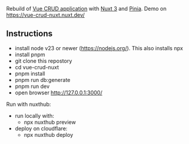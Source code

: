 
Rebuild of [Vue CRUD application](https://github.com/shershen08/vue.js-v2-crud-application) with [Nuxt 3](https://nuxtjs.org) and [Pinia](https://pinia.vuejs.org).
Demo on https://vue-crud-nuxt.nuxt.dev/

## Instructions

- install node v23 or newer (https://nodejs.org/). This also installs npx
- install pnpm
- git clone this repostory
- cd vue-crud-nuxt
- pnpm install
- pnpm run db:generate
- pnpm run dev
- open browser http://127.0.0.1:3000/

Run with nuxthub:
- run locally with:
  - npx nuxthub preview
- deploy on cloudflare:
  - npx nuxthub deploy
